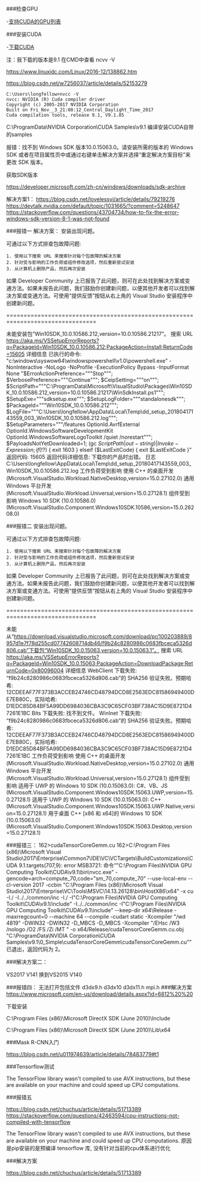 ###检查GPU

-[支持CUDA的GPU列表](https://developer.nvidia.com/cuda-gpus)

###安装CUDA

-[下载CUDA](https://developer.nvidia.com/cuda-downloads)

注：我下载的版本是9.1
在CMD中查看
ncvv -V

https://www.linuxidc.com/Linux/2016-12/138862.htm

https://blog.csdn.net/w7256037/article/details/52153279

```
C:\Users\longfellow>nvcc -V
nvcc: NVIDIA (R) Cuda compiler driver
Copyright (c) 2005-2017 NVIDIA Corporation
Built on Fri_Nov__3_21:08:12_Central_Daylight_Time_2017
Cuda compilation tools, release 9.1, V9.1.85
```

C:\ProgramData\NVIDIA Corporation\CUDA Samples\v9.1
编译安装CUDA自带的samples

报错：找不到 Windows SDK 版本10.0.15063.0。请安装所需的版本的 Windows SDK 或者在项目属性页中或通过右键单击解决方案并选择“重定解决方案目标”来更改 SDK 版本。

获取SDK版本

https://developer.microsoft.com/zh-cn/windows/downloads/sdk-archive

解决方案1：
https://blog.csdn.net/lovelessyi/article/details/79219276
https://devtalk.nvidia.com/default/topic/1031665/?comment=5248647
https://stackoverflow.com/questions/43704734/how-to-fix-the-error-windows-sdk-version-8-1-was-not-found

###报错一
解决方案：
安装出现问题。

可通过以下方式排查包故障问题:

    1. 使用以下搜索 URL 来搜索针对每个包故障的解决方案
    2. 针对受与影响的工作负荷或组件修改选项，然后重新尝试安装
    3. 从计算机上删除产品，然后再次安装

如果 Developer Community 上已报告了此问题，则可在此处找到解决方案或变通方法。如果未报告此问题，我们鼓励你创建新问题，以便其他开发者可以找到解决方案或变通方法。可使用“提供反馈”按钮从右上角的 Visual Studio 安装程序中创建新问题。

================================================================================

未能安装包“Win10SDK_10.0.10586.212,version=10.0.10586.21217”。
    搜索 URL
        https://aka.ms/VSSetupErrorReports?q=PackageId=Win10SDK_10.0.10586.212;PackageAction=Install;ReturnCode=15605
    详细信息
        已执行的命令: "c:\windows\syswow64\\windowspowershell\v1.0\powershell.exe" -NonInteractive -NoLogo -NoProfile -ExecutionPolicy Bypass -InputFormat None "$ErrorActionPreference="""Stop"""; $VerbosePreference="""Continue"""; $CeipSetting="""on"""; $ScriptPath="""C:\ProgramData\Microsoft\VisualStudio\Packages\Win10SDK_10.0.10586.212,version=10.0.10586.21217\WinSdkInstall.ps1"""; $SetupExe="""sdksetup.exe"""; $SetupLogFolder="""standalonesdk"""; $PackageId="""Win10SDK_10.0.10586.212"""; $LogFile="""C:\Users\longfellow\AppData\Local\Temp\dd_setup_20180417143559_003_Win10SDK_10.0.10586.212.log"""; $SetupParameters="""/features OptionId.AvrfExternal OptionId.WindowsSoftwareDevelopmentKit OptionId.WindowsSoftwareLogoToolkit /quiet /norestart"""; $PayloadsNotYetDownloaded=1; (gc $ScriptPath | out-string) | Invoke-Expression; if (!$?) { exit 1603 } elseif ($LastExitCode) { exit $LastExitCode }"
        返回代码: 15605
        返回代码详细信息: 下载你的产品时出错。
    日志
        C:\Users\longfellow\AppData\Local\Temp\dd_setup_20180417143559_003_Win10SDK_10.0.10586.212.log
    工作负荷受到影响
        使用 C++ 的桌面开发 (Microsoft.VisualStudio.Workload.NativeDesktop,version=15.0.27102.0)
        通用 Windows 平台开发 (Microsoft.VisualStudio.Workload.Universal,version=15.0.27128.1)
    组件受到影响
        Windows 10 SDK (10.0.10586.0) (Microsoft.VisualStudio.Component.Windows10SDK.10586,version=15.0.26208.0)


###报错二
安装出现问题。

可通过以下方式排查包故障问题:

    1. 使用以下搜索 URL 来搜索针对每个包故障的解决方案
    2. 针对受与影响的工作负荷或组件修改选项，然后重新尝试安装
    3. 从计算机上删除产品，然后再次安装

如果 Developer Community 上已报告了此问题，则可在此处找到解决方案或变通方法。如果未报告此问题，我们鼓励你创建新问题，以便其他开发者可以找到解决方案或变通方法。可使用“提供反馈”按钮从右上角的 Visual Studio 安装程序中创建新问题。

================================================================================

未能从“https://download.visualstudio.microsoft.com/download/pr/100203889/8957d1e7f78d255cd07742608714db46/f9b24c8280986c0683fbceca5326d806.cab”下载包“Win10SDK_10.0.15063,version=10.0.15063.1”。
    搜索 URL
        https://aka.ms/VSSetupErrorReports?q=PackageId=Win10SDK_10.0.15063;PackageAction=DownloadPackage;ReturnCode=0x80096004
    详细信息
        WebClient 下载失败: “f9b24c8280986c0683fbceca5326d806.cab”的 SHA256 验证失败。预期哈希: 12CDEEAF77F373B3ACCEB24746CD48794DCD8E2563EDC81586949400DE7EB80C，实际哈希: D1EDC85D84BF5A99DD6984036CBA3C9C65CF03BF738AC15D9E8721D47261E1BC
        Bits 下载失败: 找不到文件。
        WinInet 下载失败: “f9b24c8280986c0683fbceca5326d806.cab”的 SHA256 验证失败。预期哈希: 12CDEEAF77F373B3ACCEB24746CD48794DCD8E2563EDC81586949400DE7EB80C，实际哈希: D1EDC85D84BF5A99DD6984036CBA3C9C65CF03BF738AC15D9E8721D47261E1BC
    工作负荷受到影响
        使用 C++ 的桌面开发 (Microsoft.VisualStudio.Workload.NativeDesktop,version=15.0.27102.0)
        通用 Windows 平台开发 (Microsoft.VisualStudio.Workload.Universal,version=15.0.27128.1)
    组件受到影响
        适用于 UWP 的 Windows 10 SDK (10.0.15063.0): C#、VB、JS (Microsoft.VisualStudio.Component.Windows10SDK.15063.UWP,version=15.0.27128.1)
        适用于 UWP 的 Windows 10 SDK (10.0.15063.0): C++ (Microsoft.VisualStudio.Component.Windows10SDK.15063.UWP.Native,version=15.0.27128.1)
        用于桌面 C++ [x86 和 x64]的 Windows 10 SDK (10.0.15063.0)  (Microsoft.VisualStudio.Component.Windows10SDK.15063.Desktop,version=15.0.27128.1)

###报错三：
162>cudaTensorCoreGemm.cu
162>C:\Program Files (x86)\Microsoft Visual Studio\2017\Enterprise\Common7\IDE\VC\VCTargets\BuildCustomizations\CUDA 9.1.targets(707,9): error MSB3721: 命令“"C:\Program Files\NVIDIA GPU Computing Toolkit\CUDA\v9.1\bin\nvcc.exe" -gencode=arch=compute_70,code=\"sm_70,compute_70\" --use-local-env --cl-version 2017 -ccbin "C:\Program Files (x86)\Microsoft Visual Studio\2017\Enterprise\VC\Tools\MSVC\14.13.26128\bin\HostX86\x64" -x cu  -I./ -I../../common/inc -I./ -I"C:\Program Files\NVIDIA GPU Computing Toolkit\CUDA\v9.1\/include" -I../../common/inc -I"C:\Program Files\NVIDIA GPU Computing Toolkit\CUDA\v9.1\include"     --keep-dir x64\Release -maxrregcount=0  --machine 64 --compile -cudart static -Xcompiler "/wd 4819"    -DWIN32 -DWIN32 -D_MBCS -D_MBCS -Xcompiler "/EHsc /W3 /nologo /O2 /FS /Zi  /MT " -o x64/Release/cudaTensorCoreGemm.cu.obj "C:\ProgramData\NVIDIA Corporation\CUDA Samples\v9.1\0_Simple\cudaTensorCoreGemm\cudaTensorCoreGemm.cu"”已退出，返回代码为 2。


###解决方案二：

VS2017 V141 换到VS2015 V140


###报错四：
无法打开包括文件
d3dx9.h
d3dx10
d3dx11.h
mpi.h
###解决方案
https://www.microsoft.com/en-us/download/details.aspx?id=6812%20%20

下载安装


C:\Program Files (x86)\Microsoft DirectX SDK (June 2010)\Include


C:\Program Files (x86)\Microsoft DirectX SDK (June 2010)\Lib\x64


###Mask R-CNN入门

https://blog.csdn.net/u011974639/article/details/78483779#t1



###Tensorflow测试

The TensorFlow library wasn't compiled to use AVX instructions, but these are available on your machine and could speed up CPU computations.


###报错五

https://blog.csdn.net/chuchus/article/details/51713389
https://stackoverflow.com/questions/42463594/cpu-instructions-not-compiled-with-tensorflow

The TensorFlow library wasn't compiled to use AVX instructions, but these are available on your machine and could speed up CPU computations.
原因是pip安装的是预编译 tensorflow 库, 没有针对当前的cpu体系进行优化

###解决方案

https://blog.csdn.net/chuchus/article/details/51713389